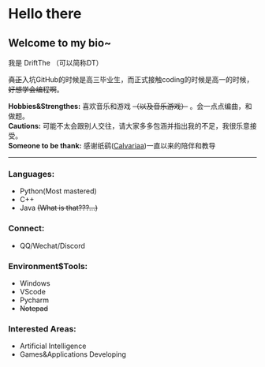 # Hello there
## Welcome to my bio~



我是 DriftThe （可以简称DT）

~~真正~~入坑GitHub的时候是高三毕业生，而正式接触coding的时候是高一的时候，~~好想学会编程啊~~。

**Hobbies&Strengthes:** 喜欢音乐和游戏 ~~（以及音乐游戏）~~ 。会一点点编曲，和做题。<br>
**Cautions:** 可能不太会跟别人交往，请大家多多包涵并指出我的不足，我很乐意接受。<br>
**Someone to be thank:** 感谢纸鹞([Calvariaa](https://github.com/Calvariaa/))一直以来的陪伴和教导

---

### Languages:
- Python(Most mastered)
- C++
- Java ~~(What is that???...)~~

### Connect:
- QQ/Wechat/Discord

### Environment$Tools:
- Windows
- VScode
- Pycharm
- ~~Notepad~~

### Interested Areas:
- Artificial Intelligence
- Games&Applications Developing

